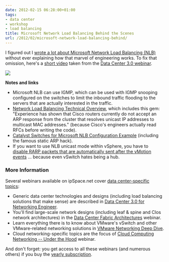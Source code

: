 ```yaml
---
date: 2012-02-15 06:28:00+01:00
tags:
- data center
- workshop
- load balancing
title: Microsoft Network Load Balancing Behind the Scenes
url: /2012/02/microsoft-network-load-balancing-behind/
---
```

I figured out I [wrote a lot about Microsoft Network Load Balancing (NLB)](http://www.google.com/search?q=nlb+site:ipspace.net) without ever explaining how that marvel of engineering works. To fix that omission, here's a [short video](http://demo.ipspace.net/bin/watch?id=8050da3e-5655-11e1-96be-005056880254) taken from the [Data Center 3.0 webinar](http://www.ipspace.net/Data_Center_3.0_for_Networking_Engineers).

[![](/2012/02/s400-MSNLB.png)](https://my.ipspace.net/bin/get/DC30/D1%20-%20Microsoft%20Network%20Load%20Balancing.mp4?doccode=DC30)
<!--more-->
**Notes and links**

-   Microsoft NLB can use IGMP, which can be used with IGMP snooping configured on the switches to limit the inbound traffic flooding to the servers that are actually interested in the traffic.
-   [Network Load Balancing Technical Overview](http://technet.microsoft.com/en-us/library/bb742455.aspx), which includes this gem: "Experience has shown that Cisco routers currently do not accept an ARP response from the cluster that resolves unicast IP addresses to multicast MAC addresses." (because Cisco's engineers actually read RFCs before writing the code).
-   [Catalyst Switches for Microsoft NLB Configuration Example](http://www.cisco.com/en/US/products/hw/switches/ps708/products_configuration_example09186a0080a07203.shtml) (including the famous static ARP hack).
-   If you want to use NLB unicast mode within vSphere, you have to [disable RARP packets that are automatically sent after the vMotion events](http://www.vmware.com/files/pdf/implmenting_ms_network_load_balancing.pdf) \... because even vSwitch hates being a hub.

### More Information

Several webinars available on ipSpace.net cover [data center-specific topics](http://www.ipspace.net/Roadmap/Data_center_webinars):

-   Generic data center technologies and designs (including load balancing solutions that make sense) are described in [Data Center 3.0 for Networking Engineer](http://www.ipspace.net/Data_Center_3.0_for_Networking_Engineers).
-   You'll find large-scale network designs (including leaf & spine and Clos network architectures) in the [Data Center Fabric Architectures](http://www.ipspace.net/Data_Center_Fabrics) webinar.
-   Learn everything there is to know about VMware's vSwitch and other VMware-related networking solutions in [VMware Networking Deep Dive](http://www.ipspace.net/VMware_Networking_Deep_Dive).
-   Cloud networking-specific topics are the focus of [Cloud Computing Networking -- Under the Hood](http://www.ipspace.net/Cloud_Computing_Networking:_Under_the_Hood) webinar.

And don't forget: you get access to all these webinars (and numerous others) if you buy the [yearly subscription](http://www.ipspace.net/Subscription).
